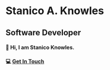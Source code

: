 # Stanico A. Knowles
## Software Developer

#### :palm_tree: Hi, I am Stanico Knowles.

#### :computer: [Get In Touch](https://stanicoknowles.com)
